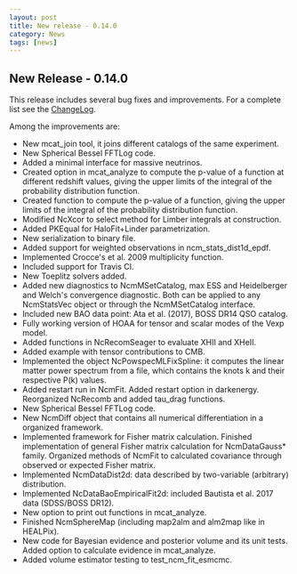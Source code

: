 ```yaml
---
layout: post
title: New release - 0.14.0
category: News
tags: [news]
---
```


## New Release - 0.14.0

This release includes several bug fixes and improvements. For a complete
list see the [ChangeLog](https://github.com/NumCosmo/NumCosmo/blob/master/ChangeLog.md).

Among the improvements are:
- New mcat_join tool, it joins different catalogs of the same experiment.
- New Spherical Bessel FFTLog code.
- Added a minimal interface for massive neutrinos.
- Created option in mcat_analyze to compute the p-value of a function at different redshift values, giving the upper limits of the integral of the probability distribution function.
- Created function to compute the p-value of a function, giving the upper limits of the integral of the probability distribution function.
- Modified NcXcor to select method for Limber integrals at construction.
- Added PKEqual for HaloFit+Linder parametrization.
- New serialization to binary file. 
- Added support for weighted observations in ncm_stats_dist1d_epdf.
- Implemented Crocce's et al. 2009 multiplicity function.
- Included support for Travis CI.
- New Toeplitz solvers added.
- Added new diagnostics to NcmMSetCatalog, max ESS and Heidelberger and Welch's convergence diagnostic. Both can be applied to any NcmStatsVec object or through the NcmMSetCatalog interface.
- Included new BAO data point: Ata et al. (2017), BOSS DR14 QSO catalog.
- Fully working version of HOAA for tensor and scalar modes of the Vexp model.
- Added functions in NcRecomSeager to evaluate XHII and XHeII.
- Added example with tensor contributions to CMB.
- Implemented the object NcPowspecMLFixSpline: it computes the linear matter power spectrum from a file, which contains the knots k and their respective P(k) values.
- Added restart run in NcmFit. Added restart option in darkenergy. Reorganized NcRecomb and added tau_drag functions.
- New Spherical Bessel FFTLog code.
- New NcmDiff object that contains all numerical differentiation in a organized framework.
- Implemented framework for Fisher matrix calculation. Finished implementation of general Fisher matrix calculation for NcmDataGauss* family. Organized methods of NcmFit to calculated covariance through observed or expected Fisher matrix.
- Implemented NcmDataDist2d: data described by two-variable (arbitrary) distribution.
- Implemented NcDataBaoEmpiricalFit2d: included Bautista et al. 2017 data (SDSS/BOSS DR12).
- New option to print out functions in mcat_analyze. 
- Finished NcmSphereMap (including map2alm and alm2map like in HEALPix).
- New code for Bayesian evidence and posterior volume and its unit tests. Added option to calculate evidence in mcat_analyze.
- Added volume estimator testing to test_ncm_fit_esmcmc.


